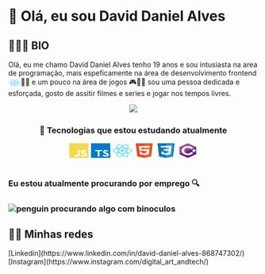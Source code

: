 <h1>👋 Olá, eu sou David Daniel Alves</h1>
<h2>📖🙋‍♂️ BIO</h2>
<p>Olá, eu me chamo David Daniel Alves tenho 19 anos e sou intusiasta na area de programação, mais espeficamente na área de desenvolvimento frontend <img align="center" alt="David-React" height="15" width="25" src="https://raw.githubusercontent.com/devicons/devicon/master/icons/react/react-original.svg">👨‍💻 e um pouco na área de jogos 🎮👨‍💻 sou uma pessoa dedicada e esforçada, gosto de assitir filmes e series e jogar nos tempos livres.</p>
<p align="center"> <img src="https://github-readme-stats.vercel.app/api?username=DavidDanielAlves&count_private=true&show_icons=true&theme=tokyonight" /> </p>
<h3 align="center">📘 Tecnologias que estou estudando atualmente</h3>
<div style="display: inline_block" align="center">
  <img align="center" alt="David-Js" height="30" width="40" src="https://raw.githubusercontent.com/devicons/devicon/master/icons/javascript/javascript-plain.svg">
  <img align="center" alt="David-Ts" height="30" width="40" src="https://raw.githubusercontent.com/devicons/devicon/master/icons/typescript/typescript-plain.svg">
  <img align="center" alt="David-React" height="30" width="40" src="https://raw.githubusercontent.com/devicons/devicon/master/icons/react/react-original.svg">
  <img align="center" alt="David-HTML" height="30" width="40" src="https://raw.githubusercontent.com/devicons/devicon/master/icons/html5/html5-original.svg">
  <img align="center" alt="David-CSS" height="30" width="40" src="https://raw.githubusercontent.com/devicons/devicon/master/icons/css3/css3-original.svg">
  <img align="center" alt="David-Csharp" height="30" width="40" src="https://raw.githubusercontent.com/devicons/devicon/master/icons/csharp/csharp-original.svg">
</div><br/>

<h3>Eu estou atualmente procurando por emprego 🔍<h3>
<img align="center" height="60" width="60" alt="penguin procurando algo com binoculos" src="https://media.tenor.com/iyOOkFq5RLQAAAAi/what-looking.gif">


<h2>📱📞 Minhas redes</h2>
[Linkedin](https://www.linkedin.com/in/david-daniel-alves-868747302/)<br/>
[Instagram](https://www.instagram.com/digital_art_andtech/)

